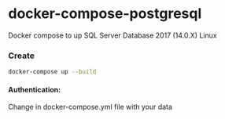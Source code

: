 # docker-compose-postgresql
Docker compose to up SQL Server Database 2017 (14.0.X) Linux

### Create 
``` bash
docker-compose up --build
```

#### Authentication:
Change in docker-compose.yml file with your data
